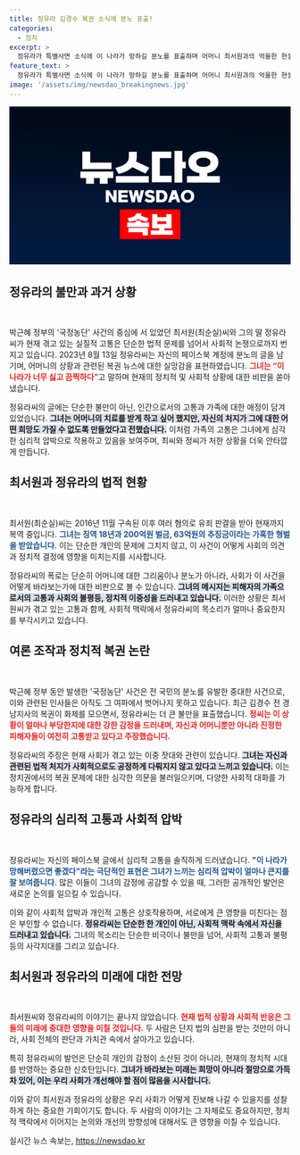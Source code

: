 ```yaml
---
title: 정유라 김경수 복권 소식에 분노 표출!
categories:
  - 정치
excerpt: >
  정유라가 특별사면 소식에 이 나라가 망하길 분노를 표출하며 어머니 최서원과의 억울한 현실을 호소했다. 희망 고문 속에서 느끼는 절망감은 계속되고, 박근혜 정부의 인사들은 자유를 찾는 상황에 대한 불만을 드러냈다.
feature_text: >
  정유라가 특별사면 소식에 이 나라가 망하길 분노를 표출하며 어머니 최서원과의 억울한 현실을 호소했다. 희망 고문 속에서 느끼는 절망감은 계속되고, 박근혜 정부의 인사들은 자유를 찾는 상황에 대한 불만을 드러냈다.
image: '/assets/img/newsdao_breakingnews.jpg'
---
```


<p><img src="/assets/img/newsdao_breakingnews.jpg" alt="koreaapp 속보" /></p>

<h2 data-ke-size="size26">정유라의 불만과 과거 상황</h2>

<p data-ke-size="size16">&nbsp;</p>

<p>박근혜 정부의 '국정농단' 사건의 중심에 서 있었던 최서원(최순실)씨와 그의 딸 정유라씨가 현재 겪고 있는 실질적 고통은 단순한 법적 문제를 넘어서 사회적 논쟁으로까지 번지고 있습니다. 2023년 8월 13일 정유라씨는 자신의 페이스북 계정에 분노의 글을 남기며, 어머니의 상황과 관련된 복권 뉴스에 대한 실망감을 표현하였습니다. <b><span style="color: #ee2323;">그녀는 “이 나라가 너무 싫고 끔찍하다”</span></b>고 말하며 현재의 정치적 및 사회적 상황에 대한 비판을 쏟아냈습니다. </p>

<p>정유라씨의 글에는 단순한 불만이 아닌, 인간으로서의 고통과 가족에 대한 애정이 담겨 있었습니다. <b><span style="background-color: #21538527;">그녀는 어머니의 치료를 받게 하고 싶어 했지만, 자신의 처지가 그에 대한 어떤 희망도 가질 수 없도록 만들었다고 전했습니다.</span></b> 이처럼 가족의 고통은 그녀에게 심각한 심리적 압박으로 작용하고 있음을 보여주며, 최씨와 정씨가 처한 상황을 더욱 안타깝게 만듭니다.</p>

<h2 data-ke-size="size26">최서원과 정유라의 법적 현황</h2>

<p data-ke-size="size16">&nbsp;</p>

<p>최서원(최순실)씨는 2016년 11월 구속된 이후 여러 혐의로 유죄 판결을 받아 현재까지 복역 중입니다. <b><span style="color: #1a5490;">그녀는 징역 18년과 200억원 벌금, 63억원의 추징금이라는 가혹한 형벌을 받았습니다.</span></b> 이는 단순한 개인의 문제에 그치지 않고, 이 사건이 어떻게 사회의 의견과 정치적 결정에 영향을 미치는지를 시사합니다.</p>

<p>정유라씨의 폭로는 단순히 어머니에 대한 그리움이나 분노가 아니라, 사회가 이 사건을 어떻게 바라보는가에 대한 비판으로 볼 수 있습니다. <b><span style="background-color: #21538527;">그녀의 메시지는 피해자의 가족으로서의 고통과 사회의 불평등, 정치적 이중성을 드러내고 있습니다.</span></b> 이러한 상황은 최서원씨가 겪고 있는 고통과 함께, 사회적 맥락에서 정유라씨의 목소리가 얼마나 중요한지를 부각시키고 있습니다.</p>

<h2 data-ke-size="size26">여론 조작과 정치적 복권 논란</h2>

<p data-ke-size="size16">&nbsp;</p>

<p>박근혜 정부 동안 발생한 '국정농단' 사건은 전 국민의 분노를 유발한 중대한 사건으로, 이와 관련된 인사들은 아직도 그 여파에서 벗어나지 못하고 있습니다. 최근 김경수 전 경남지사의 복권이 화제를 모으면서, 정유라씨는 더 큰 불만을 표출했습니다. <b><span style="color: #ee2323;">정씨는 이 상황이 얼마나 부당한지에 대한 강한 감정을 드러내며, 자신과 어머니뿐만 아니라 진정한 피해자들이 여전히 고통받고 있다고 주장했습니다.</span></b></p>

<p>정유라씨의 주장은 현재 사회가 겪고 있는 이중 잣대와 관련이 있습니다. <b><span style="background-color: #21538527;">그녀는 자신과 관련된 법적 처지가 사회적으로도 공정하게 다뤄지지 않고 있다고 느끼고 있습니다.</span></b> 이는 정치권에서의 복권 문제에 대한 심각한 의문을 불러일으키며, 다양한 사회적 대화를 가능하게 합니다.</p>

<h2 data-ke-size="size26">정유라의 심리적 고통과 사회적 압박</h2>

<p data-ke-size="size16">&nbsp;</p>

<p>정유라씨는 자신의 페이스북 글에서 심리적 고통을 솔직하게 드러냈습니다. <b><span style="color: #1a5490;">"이 나라가 망해버렸으면 좋겠다"라는 극단적인 표현은 그녀가 느끼는 심리적 압박이 얼마나 큰지를 잘 보여줍니다.</span></b> 많은 이들이 그녀의 감정에 공감할 수 있을 때, 그러한 공개적인 발언은 새로운 논의를 일으킬 수 있습니다.</p>

<p>이와 같이 사회적 압박과 개인적 고통은 상호작용하며, 서로에게 큰 영향을 미친다는 점은 부인할 수 없습니다. <b><span style="background-color: #21538527;">정유라씨는 단순한 한 개인이 아닌, 사회적 맥락 속에서 자신을 드러내고 있습니다.</span></b> 그녀의 목소리는 단순한 비극이나 불만을 넘어, 사회적 고통과 불평등의 사각지대를 그리고 있습니다.</p>

<h2 data-ke-size="size26">최서원과 정유라의 미래에 대한 전망</h2>

<p data-ke-size="size16">&nbsp;</p>

<p>최서원씨와 정유라씨의 이야기는 끝나지 않았습니다. <b><span style="color: #ee2323;">현재 법적 상황과 사회적 반응은 그들의 미래에 중대한 영향을 미칠 것입니다.</span></b> 두 사람은 단지 법의 심판을 받는 것만이 아니라, 사회 전체의 판단과 가치관 속에서 살아가고 있습니다.</p>

<p>특히 정유라씨의 발언은 단순히 개인의 감정이 소산된 것이 아니라, 현재의 정치적 시대를 반영하는 중요한 신호탄입니다. <b><span style="background-color: #21538527;">그녀가 바라보는 미래는 희망이 아니라 절망으로 가득 차 있어, 이는 우리 사회가 개선해야 할 점이 많음을 시사합니다.</span></b> </p>

<p>이와 같이 최서원과 정유라의 상황은 우리 사회가 어떻게 진보해 나갈 수 있을지를 성찰하게 하는 중요한 기회이기도 합니다. 두 사람의 이야기는 그 자체로도 중요하지만, 정치적 맥락에서 이어지는 논의와 개선의 방향성에 대해서도 큰 영향을 미칠 수 있습니다.</p>
실시간 뉴스 속보는, <a href="https://newsdao.kr" rel="dofollow">https://newsdao.kr</a>


